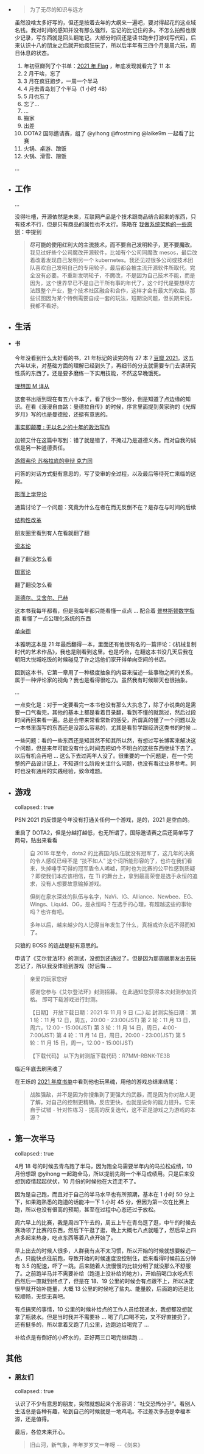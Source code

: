 - > 为了无尽的知识与远方
  
  虽然没啥太多好写的，但还是按着去年的大纲来一遍吧，要对得起花的这点域名钱。我对时间的感知并没有那么强烈，忘记的比记住的多。不怎么拍照也很少记录，写东西就是回头翻笔记。大部分时间还是读书跑步打游戏写代码，后来认识十八的朋友之后就开始疯狂玩了，所以后半年有三四个月是周六玩，周日休息的状态。
  
  1. 年初豆瓣列了个书单：[2021 年 Flag](https://www.douban.com/doulist/133408126/) ，年底发现就看完了 11 本
  2. 2 月干啥，忘了
  3. 3 月在疯狂跑步，一周一个半马
  4. 4 月去青岛划了个半马（1 小时 48）
  5. 5 月也忘了
  6. 忘了...
  7. ...
  8. 搬家
  9. 出差
  10.  DOTA2 国际邀请赛，组了 @yihong @frostming @laike9m 一起看了比赛
  11. 火锅、桌游、蹭饭
  12. 火锅、滑雪、蹭饭
  
  ...
- ## 工作
  
  ... 
  
  没得吐槽，开源依然是未来，互联网产品是个技术跟商品结合起来的东西，只有技术不行，但是只有商品的属性也不太行。陈皓在 [我做系统架构的一些原则](https://coolshell.cn/articles/21672.html)：中提到
  
  > **尽可能的使用红利大的主流技术，而不要自己发明轮子，更不要魔改**。我见过好些个公司魔改开源软件，比如有个公司同魔改 mesos，最后改着改着发现自己发明另一个 kubernetes。我还见过很多公司或技术团队喜欢自己发明自己的专用轮子，最后都会被主流开源软件所取代。完全没有必要。不重新发明轮子，不魔改，不是因为自己技术不能，而是因为，这个世界早已不是自己干所有事的年代了，这个时代是要想尽方法跟整个产业，整个技术社区融合和合作，这样才会有最大的收益。那些试图因为某个特例需要自成一套的玩法，短期没问题，但长期来说，我都不看好。
- ## 生活
- #### 书
  
  今年没看到什么太好看的书，21 年标记的读完的有 27 本？[豆瓣 2021](https://book.douban.com/people/137566058/collect?start=15&sort=time&rating=all&filter=all&mode=grid)。这五六年以来，对基础方面的理解已经到头了，再细节的分支就需要专门去读研究性质的东西了。还是要多磨练一下实用技能，不然这早晚饿死。
  
  [理想国 M 译从](https://book.douban.com/series/25151)
  
  这套书出版到现在有五六十本了，看了很少一部分，倒是知道了点边缘的知识。在看《漫漫自由路：曼德拉自传》的时候，序言里面提到黄家驹的《光辉岁月》写的也是曼德拉，还挺有意思的。
  
  [事实即颠覆 : 无以名之的十年的政治写作](https://book.douban.com/subject/25927361/)
  
  加顿艾什在这篇中写到：错了就是错了，不掩过乃是道德义务。而对自我的诚信是另一种道德责任。
  
  [游叙弗伦 苏格拉底的申辩 克力同](https://book.douban.com/subject/1053009/)
  
  问答的对话方式挺有意思的，写了受审的全过程，以及最后等待死亡来临的这段。
  
  [形而上学导论](https://book.douban.com/subject/1439792/)
  
  通篇讨论了一个问题：究竟为什么在者在而无反倒不在？是存在与时间的后续
  
  [结构性改革](https://book.douban.com/subject/35147504/)
  
  朋友圈里看到有人在看就翻了翻
  
  [资本论](https://book.douban.com/subject/1150503/)
  
  翻了翻没怎么看
  
  [国富论](https://book.douban.com/subject/1261560/)
  
  翻了翻没怎么看
  
  [哥德尔、艾舍尔、巴赫](https://book.douban.com/subject/1291204/)
  
  这本书我每年都看，但是我每年都只能看懂一点点 ... 配合着 [普林斯顿数学指南](https://book.douban.com/subject/25817381/) 看懂了一点公理化系统的东西
  
  [单向街](https://book.douban.com/subject/26397584/)
  
  本雅明这本是 21 年最后翻得一本，里面还有他很有名的一篇评论：《机械复制时代的艺术作品》，我也是刚看到这里。也是巧合，在翻这本书没几天后我在朝阳大悦城吃饭的时候碰见了许之远他们家开得单向空间的书店。
  
  回到这本书，它第一章用了一种极度抽象的内容来描述一些事物之间的关系，属于一种评论家的视角？我也是看得很吃力。虽然我有时候聊天也很抽象。
  
  ...
  
  一点变化是：对于一定要看完一本书也没有那么大执念了，除了小说类的是需要一口气看完，其他的基本上都是看着目录翻，看到不懂的就跳过，然后过段时间再回来看一遍。总是会带来常看常新的感受，所谓真的懂了一个问题以及一本书里面写的东西还是没那么容易的，尤其是看哲学跟经济这类书的时候 ... 
  
  一些问题：看的一些东西还是知其然不知其所以然，有想过写长博客来解决这个问题，但是来年可能没有什么时间去把如今不明白的这些东西继续下去了，以后有机会再吧 ... 这么下去过两年人没了。很重要的一个问题是，在一个完整的产品设计链上，不知道什么阶段关注什么问题，也没有看过业界参考。同时也没有通用的实践经验，致命难题。
- ## 游戏
  collapsed:: true
  
  PSN 2021 的反馈是今年没有打通关任何一个游戏，是的，2021 是空白的。
  
  重启了 DOTA2，但是分越打越低，也无所谓了。国际邀请赛之后还简单写了两句，贴出来看看
  
  > 自 2016 年至今，dota2 的比赛国内队伍就没有冠军了，这几年的决赛的令人感叹已经不是 “技不如人” 这个词所能形容的了，也许在我们看来，失掉唾手可得的冠军盾令人唏嘘，同时也为比赛的公平性感到质疑 ？即使我们本应该相信，在 Ti 的舞台上，拿到最高荣誉是选手永恒的追求，没有人想要故意输掉游戏。
  >
  > 但刻在泉水深处的队伍与名字，NaVi、IG、Alliance、Newbee、EG、Wings、Liquid、OG，是永恒吗？在选手的心理，有超越这些的事物吗？也许有吧。
  >
  > 多年以后，越来越少的人记得当年发生了什么，真相或许永远不得而知了。
  
  只狼的 BOSS 的连战是挺有意思的。
  
  申请了《艾尔登法环》的测试，没想到还通过了。但是因为那周跟朋友出去玩忘记了，所以我没体验到游戏（好后悔 ...
  
  >亲爱的玩家您好
  >
  >感谢您参与《艾尔登法环》封测招募。
  >在此通知您获得本次封测参加资格。
  >即可下载游戏进行封测。
  >
  >【日期】
  >开放下载日期：2021 年 11 月 9 日 (二) 起 
  >封测实施日期：
  >第 1 轮：11 月 12 日，周五，20:00 - 23:00(JST)
  >第 2 轮：11 月 13 日，周六，12:00 - 15:00(JST)
  >第 3 轮：11 月 14 日，周日，4:00-7:00(JST)
  >第 4 轮：11 月 14 日，周日，20:00 - 23:00(JST)
  >第 5 轮：11 月 15 日，周一，12:00 - 15:00(JST)
  >
  >【下载代码】
  >以下为封测版下载代码：R7MM-RBNK-TE3B
  
  临近年底去刷黑魂了
  
  在王烁的 [2021 年度书单](https://mp.weixin.qq.com/s/ihVUs4VlYbLyFlLLle4c_Q)中看到他也玩黑魂，用他的游戏总结来结尾：
  
  >战胜强敌，并不是因为你搜集到了更强大的武器，而是因为你对敌人更了解，对自己的控制更精确，反应更快，也就是说你的能力提升。它来自于试错 - 针对性练习 - 提高的反复迭代，这不正是游戏之为游戏的本源？
- ## 第一次半马
  collapsed:: true
  
  4月 18 号的时候去青岛跑了半马，因为跑全马需要半年内的马拉松成绩，10 月份想跟 @yihong 一起跑全马，所以提前先刷一个半马成绩用。只是后来没想到疫情起起伏伏，10 月份的时候他在大连走不了。
  
  因为是自己跑，而且对于自己的半马水平也有所预期，基本在 1 小时 50 分上下，如果跑熟悉的跑道的话能冲一下 1 小时 45 分，但因为第一次在比赛上跑，所以也没有很高的预期，甚至在过程中心态还过于放松。
  
  周六早上的比赛，我是周四下午去的，周五上午在青岛逛了逛，中午的时候去赛场领了比赛的东西，然后下午逛了逛，晚上大概七八点就睡了，然后早上四点多起来热身，吃点东西等着八点开始了。
  
  早上出去的时候人很多，人群我有点不太习惯，所以开始的时候就想要躲远一点，只能快点往前跑，导致开始的时候速度没控制住，后来看得时候前五分钟有 3.5 的配速，吓了一跳。后来随着人流慢慢的比较分明了就没那么不舒服了。之前跑半马并不需要补给（跑道上没补给的地方），开始前喝口水吃点东西然后一直就到终点了，但是在 18、19 公里的时候会有点跟不上，所以决定很早就开始补能量，大概 13 公里的时候吃了盐丸、能量胶，后面跑的还是比较顺畅，无惊无喜吧。
  
  有点搞笑的事情，10 公里的时候补给点的工作人员给我递水，我想都没想就拿了瓶装水。但是当时我并不需要补 ... 喝了几口喝不完，又不好直接扔了，还有挺多的，所以拿着又跑了几公里，边跑边给喝完了 ... 
  
  补给点是有倒好的小杯水的，正好两三口喝完继续跑 ...
## 其他
- ### 朋友们
  collapsed:: true
  
  认识了不少有意思的朋友，突然就想起来个形容词：“社交恐怖分子”。看别人生活总是各种有趣，轮到自己的时候就是一地鸡毛。不过差次多态是幸福本源，还是值得。
  
  最后，各位未来开心。
  
  > 旧山河，新气象，年年岁岁又一年呀 --《剑来》
